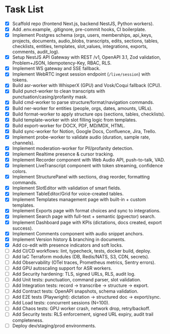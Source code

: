 # Task List

- [x] Scaffold repo (frontend Next.js, backend NestJS, Python workers).
- [x] Add .env.example, .gitignore, pre-commit hooks, CI boilerplate.
- [x] Implement Postgres schema (orgs, users, memberships, api_keys, projects, documents, audio_blobs, transcripts, edits, sections, tables, checklists, entities, templates, slot_values, integrations, exports, comments, audit_log).
- [x] Setup NestJS API Gateway with REST /v1, OpenAPI 3.1, Zod validation, Problem+JSON, Idempotency-Key, RBAC, RLS.
- [x] Implement WS gateway and SSE fallback.
- [x] Implement WebRTC ingest session endpoint (`/live/session`) with tokens.
- [x] Build asr-worker with WhisperX (GPU) and Vosk/Coqui fallback (CPU).
- [x] Build punct-worker to clean transcripts with punctuation/casing/profanity mask.
- [x] Build cmd-worker to parse structure/format/navigation commands.
- [x] Build ner-worker for entities (people, orgs, dates, amounts, URLs).
- [x] Build format-worker to apply structure ops (sections, tables, checklists).
- [x] Build template-worker with slot filling logic from templates.
- [x] Build export-worker for DOCX, PDF, MD/MDX, HTML.
- [x] Build sync-worker for Notion, Google Docs, Confluence, Jira, Trello.
- [x] Implement probe-worker to validate audio (duration, sample rate, channels).
- [x] Implement moderation-worker for PII/profanity detection.
- [x] Implement Realtime presence & cursor tracking.
- [x] Implement Recorder component with Web Audio API, push-to-talk, VAD.
- [x] Implement LiveTranscript component with token streaming, confidence colors.
- [x] Implement StructurePanel with sections, drag reorder, formatting commands.
- [x] Implement SlotEditor with validation of smart fields.
- [x] Implement TableEditor/Grid for voice-created tables.
- [x] Implement Templates management page with built-in + custom templates.
- [x] Implement Exports page with format choices and sync to integrations.
- [x] Implement Search page with full-text + semantic (pgvector) search.
- [x] Implement Dashboard page with KPIs (dictations, docs created, export success).
- [x] Implement Comments component with audio snippet anchors.
- [x] Implement Version history & branching in documents.
- [x] Add co-edit with presence indicators and soft locks.
- [ ] Add CI/CD workflows: lint, typecheck, tests, docker build, deploy.
- [ ] Add IaC Terraform modules (DB, Redis/NATS, S3, CDN, secrets).
- [ ] Add Observability (OTel traces, Prometheus metrics, Sentry errors).
- [ ] Add GPU autoscaling support for ASR workers.
- [ ] Add Security hardening: TLS, signed URLs, RLS, audit log.
- [ ] Add Unit tests: punctuation, command parser, slot validation.
- [ ] Add Integration tests: record → transcribe → structure → export.
- [ ] Add Contract tests: OpenAPI snapshots, schema validation.
- [ ] Add E2E tests (Playwright): dictation → structured doc → export/sync.
- [ ] Add Load tests: concurrent sessions (N=100).
- [ ] Add Chaos tests: GPU worker crash, network drop, retry/backoff.
- [ ] Add Security tests: RLS enforcement, signed URL expiry, audit trail completeness.
- [ ] Deploy dev/staging/prod environments.
